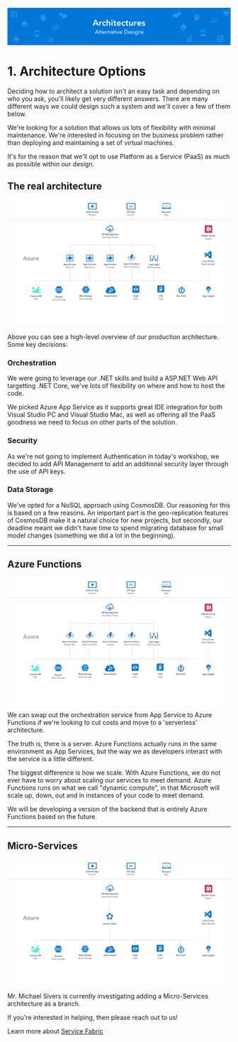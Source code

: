![Banner](Assets/Banner.png)

# 1. Architecture Options 
Deciding how to architect a solution isn't an easy task and depending on who you ask, you'll likely get very different answers. There are many different ways we could design such a system and we'll cover a few of them below. 

We're looking for a solution that allows us lots of flexibility with minimal maintenance.  We're interested in focusing on the business problem rather than deploying and maintaining a set of virtual machines. 

It's for the reason that we'll opt to use Platform as a Service (PaaS) as much as possible within our design. 
 


## The real architecture
![Azure Functions Architecture](Assets/WebAPI.png)

Above you can see a high-level overview of our production architecture. Some key decisions: 

### Orchestration 
We were going to leverage our .NET skills and build a ASP.NET Web API targetting .NET Core, we've lots of flexibility on where and how to host the code. 

We picked Azure App Service as it supports great IDE integration for both Visual Studio PC and Visual Studio Mac, as well as offering all the PaaS goodness we need to focus on other parts of the solution.  

### Security
As we're not going to implement Authentication in today's workshop, we decided to add API Management to add an additional security layer through the use of API keys. 

### Data Storage 
We've opted for a NoSQL approach using CosmosDB. Our reasoning for this is based on a few reasons. An important part is the geo-replication features of CosmosDB make it a natural choice for new projects, but secondly, our deadline meant we didn't have time to spend migrating database for small model changes (something we did a lot in the beginning). 

---

## Azure Functions
![Azure Functions Architecture](Assets/Functions.png)

We can swap out the orchestration service from App Service to Azure Functions if we're looking to cut costs and move to a 'serverless' architecture. 

The truth is, there is a server. Azure Functions actually runs in the same environment as App Services, but the way we as developers interact with the service is a little different. 

The biggest difference is how we scale. With Azure Functions, we do not ever have to worry about scaling our services to meet demand. Azure Functions runs on what we call "dynamic compute", in that Microsoft will scale up, down, out and in instances of your code to meet demand. 

We will be developing a version of the backend that is entirely Azure Functions based on the future. 

---
## Micro-Services
![Azure Functions Architecture](Assets/MicroServices.png)

Mr. Michael Sivers is currently investigating adding a Micro-Services architecture as a branch. 

If you're interested in helping, then please reach out to us! 

Learn more about [Service Fabric](https://azure.microsoft.com/en-us/services/service-fabric/)
